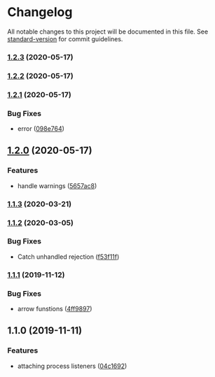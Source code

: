 # Changelog

All notable changes to this project will be documented in this file. See [standard-version](https://github.com/conventional-changelog/standard-version) for commit guidelines.

### [1.2.3](https://github.com/gospime/process-alerts/compare/v1.2.2...v1.2.3) (2020-05-17)

### [1.2.2](https://github.com/gospime/process-alerts/compare/v1.2.1...v1.2.2) (2020-05-17)

### [1.2.1](https://github.com/gospime/process-alerts/compare/v1.2.0...v1.2.1) (2020-05-17)


### Bug Fixes

* error ([098e764](https://github.com/gospime/process-alerts/commit/098e7647bd6500fdb17460e5bf01ed4a21cc3ef2))

## [1.2.0](https://github.com/gospime/process-alerts/compare/v1.1.3...v1.2.0) (2020-05-17)


### Features

* handle warnings ([5657ac8](https://github.com/gospime/process-alerts/commit/5657ac800cbb7c0f30f2ebd8acd163f278739b5c))

### [1.1.3](https://github.com/gospime/process-alerts/compare/v1.1.2...v1.1.3) (2020-03-21)

### [1.1.2](https://github.com/gospime/process-alerts/compare/v1.1.1...v1.1.2) (2020-03-05)


### Bug Fixes

* Catch unhandled rejection ([f53f11f](https://github.com/gospime/process-alerts/commit/f53f11f3990878bcd865310dfdd2b9475a40835d))

### [1.1.1](https://github.com/gospime/process-alerts/compare/v1.1.0...v1.1.1) (2019-11-12)


### Bug Fixes

* arrow funstions ([4ff9897](https://github.com/gospime/process-alerts/commit/4ff98972d0b425472daac94438e61db62d8c1cfd))

## 1.1.0 (2019-11-11)


### Features

* attaching process listeners ([04c1692](https://github.com/gospime/process-alerts/commit/04c169281e3b720037e26d37790ea4c0af78195b))
